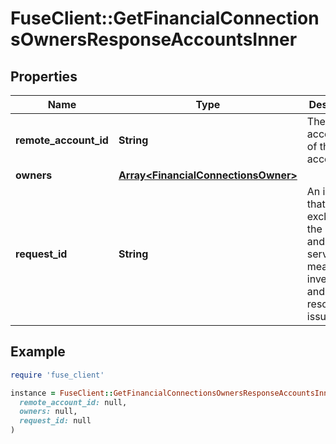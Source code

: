 # FuseClient::GetFinancialConnectionsOwnersResponseAccountsInner

## Properties

| Name | Type | Description | Notes |
| ---- | ---- | ----------- | ----- |
| **remote_account_id** | **String** | The remote account id of the account | [optional] |
| **owners** | [**Array&lt;FinancialConnectionsOwner&gt;**](FinancialConnectionsOwner.md) |  | [optional] |
| **request_id** | **String** | An identifier that is exclusive to the request and can serve as a means for investigating and resolving issues. | [optional] |

## Example

```ruby
require 'fuse_client'

instance = FuseClient::GetFinancialConnectionsOwnersResponseAccountsInner.new(
  remote_account_id: null,
  owners: null,
  request_id: null
)
```

